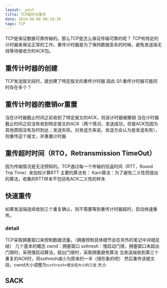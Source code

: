 ```yaml
---
layout: _post
title: TCP超时与重传
date: 2019-06-06 00:10:10
tags: TCP
---
```

TCP是保证数据可靠传输的。那么TCP是怎么保证传输可靠的呢？
TCP有特定的计时器来保证正常的工作。重传计时器是为了保持数据丢失的时候，避免发送端无线等待接收方的ACK包。
## 重传计时器的创建
TCP发送报文段时，就创建了特定报文的重传计时器
因此 Q1:重传计时器可能同时存在多个？
## 重传计时器的撤销or重置
当在计时器截止时间之前收到了特定报文的ACK，则该计时器被撤销
当在计时器截止时间之前没有收到特定报文的ACK（两个情况，发送成功，但是ACK包因为其他原因没有及时到达；发送失败。对发送方来说，发送方会认为是发送失败），则重传这个报文，并重置计时器
## 重传超时时间（RTO，Retransmission TimeOut）
因为传输情况是无法预知的。TCP通过每一个传输的往返时间（RTT，Round Trip Time）来加权计算RTT
主要的算法有：
Karn算法：为了避免二义性而提出的算法，收集的RTT样本不包括有ACK二义性的样本

## 快速重传
如果发送端连续收到三个重复确认，则不需要等到重传计时器超时，启动快速重传。
### detail
TCP采取拥塞窗口来控制数据流量。（拥塞控制具体细节会在另外的笔记中详细总结）
几个基本的概念
cwnd：拥塞窗口
ssthresh：慢启动门限，拥塞窗口未超出门限时，采用慢启动算法，超出门限时，采取拥塞避免算法 
当发送端收到第三个重复的ACK时，将ssthresh减小为原来的一半（很形象的吧） 然后重传该报文段，cwnd大小调整为`ssthresh+报文段大小的三倍` 大小
## SACK 
